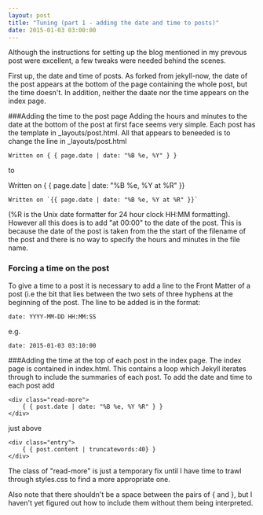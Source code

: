 ```yaml
---
layout: post
title: "Tuning (part 1 - adding the date and time to posts)"
date: 2015-01-03 03:00:00
---
```


Although the instructions for setting up the blog mentioned in my prevous post were excellent, a few tweaks were needed behind the scenes.

First up, the date and time of posts.  As forked from jekyll-now, the date of the post appears at the bottom of the page containing the whole post, but the time doesn't. In addition, neither the daate nor the time appears on the index page.

###Adding the time to the post page
Adding the hours and minutes to the date at the bottom of the post at first face seems very simple.  Each post has the template in _layouts/post.html.  All that appears to beneeded is to change the line in _layouts/post.html

    Written on { { page.date | date: "%B %e, %Y" } }

to  

Written on &#x007b; &lcub; page.date | date: "%B %e, %Y at %R" &rbrace;&rbrace;


    Written on `{{ page.date | date: "%B %e, %Y at %R" }}`
    

(%R is the Unix date formatter for 24 hour clock HH:MM formatting).  However all this does is to add "at 00:00" to the date of the post.  This is because the date of the post is taken from the the start of the filename of the post and there is no way to specify the hours and minutes in the file name.

### Forcing a time on the post
To give a time to a post it is necessary to add a line to the Front Matter of a post (i.e the bit that lies between the two sets of three hyphens at the beginning of the post.  The line to be added is in the format:

    date: YYYY-MM-DD HH:MM:SS

e.g.

    date: 2015-01-03 03:10:00

###Adding the time at the top of each post in the index page.
The index page is contained in index.html.  This contains a loop which Jekyll iterates through to include the summaries of each post.  To add the date and time to each post add

    <div class="read-more">
        { { post.date | date: "%B %e, %Y %R" } }
    </div>
        
just above

    <div class="entry">
        { { post.content | truncatewords:40} }
    </div>
    
The class of "read-more" is just a temporary fix until I have time to trawl through styles.css to find a more appropriate one.

Also note that there shouldn't be a space between the pairs of { and }, but I haven't yet figured out how to include them without them being interpreted.
